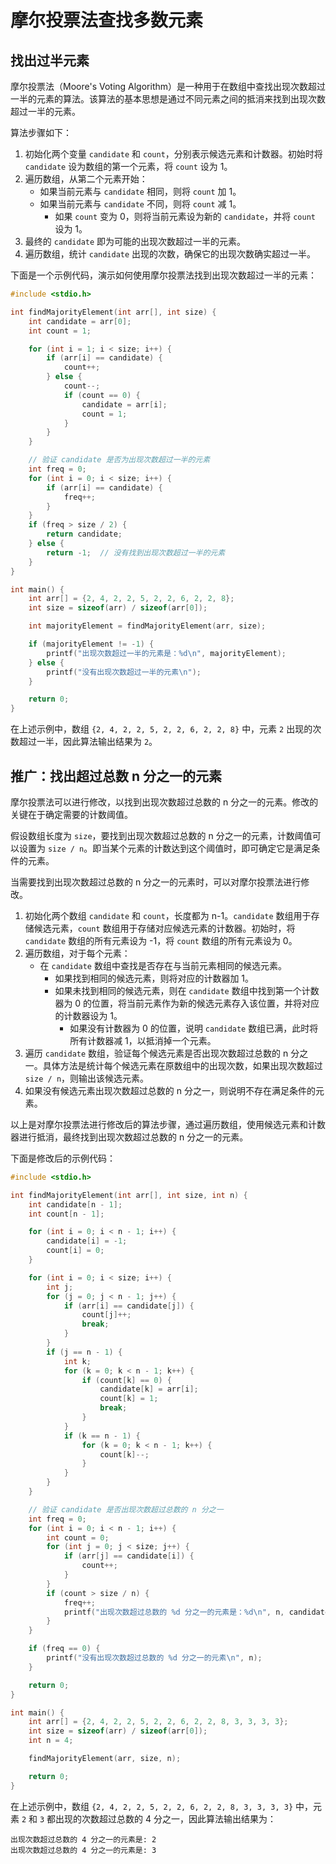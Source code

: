 # 摩尔投票法查找多数元素

## 找出过半元素

摩尔投票法（Moore's Voting Algorithm）是一种用于在数组中查找出现次数超过一半的元素的算法。该算法的基本思想是通过不同元素之间的抵消来找到出现次数超过一半的元素。

算法步骤如下：

1. 初始化两个变量 `candidate` 和 `count`，分别表示候选元素和计数器。初始时将 `candidate` 设为数组的第一个元素，将 `count` 设为 1。
2. 遍历数组，从第二个元素开始：
   - 如果当前元素与 `candidate` 相同，则将 `count` 加 1。
   - 如果当前元素与 `candidate` 不同，则将 `count` 减 1。
     - 如果 `count` 变为 0，则将当前元素设为新的 `candidate`，并将 `count` 设为 1。
3. 最终的 `candidate` 即为可能的出现次数超过一半的元素。
4. 遍历数组，统计 `candidate` 出现的次数，确保它的出现次数确实超过一半。

下面是一个示例代码，演示如何使用摩尔投票法找到出现次数超过一半的元素：

```c
#include <stdio.h>

int findMajorityElement(int arr[], int size) {
    int candidate = arr[0];
    int count = 1;

    for (int i = 1; i < size; i++) {
        if (arr[i] == candidate) {
            count++;
        } else {
            count--;
            if (count == 0) {
                candidate = arr[i];
                count = 1;
            }
        }
    }

    // 验证 candidate 是否为出现次数超过一半的元素
    int freq = 0;
    for (int i = 0; i < size; i++) {
        if (arr[i] == candidate) {
            freq++;
        }
    }
    if (freq > size / 2) {
        return candidate;
    } else {
        return -1;  // 没有找到出现次数超过一半的元素
    }
}

int main() {
    int arr[] = {2, 4, 2, 2, 5, 2, 2, 6, 2, 2, 8};
    int size = sizeof(arr) / sizeof(arr[0]);

    int majorityElement = findMajorityElement(arr, size);

    if (majorityElement != -1) {
        printf("出现次数超过一半的元素是：%d\n", majorityElement);
    } else {
        printf("没有出现次数超过一半的元素\n");
    }

    return 0;
}
```

在上述示例中，数组 `{2, 4, 2, 2, 5, 2, 2, 6, 2, 2, 8}` 中，元素 `2` 出现的次数超过一半，因此算法输出结果为 `2`。

## 推广：找出超过总数 n 分之一的元素

摩尔投票法可以进行修改，以找到出现次数超过总数的 n 分之一的元素。修改的关键在于确定需要的计数阈值。

假设数组长度为 `size`，要找到出现次数超过总数的 n 分之一的元素，计数阈值可以设置为 `size / n`。即当某个元素的计数达到这个阈值时，即可确定它是满足条件的元素。

当需要找到出现次数超过总数的 n 分之一的元素时，可以对摩尔投票法进行修改。

1. 初始化两个数组 `candidate` 和 `count`，长度都为 n-1。`candidate` 数组用于存储候选元素，`count` 数组用于存储对应候选元素的计数器。初始时，将 `candidate` 数组的所有元素设为 -1，将 `count` 数组的所有元素设为 0。
2. 遍历数组，对于每个元素：
   - 在 `candidate` 数组中查找是否存在与当前元素相同的候选元素。
     - 如果找到相同的候选元素，则将对应的计数器加 1。
     - 如果未找到相同的候选元素，则在 `candidate` 数组中找到第一个计数器为 0 的位置，将当前元素作为新的候选元素存入该位置，并将对应的计数器设为 1。
       - 如果没有计数器为 0 的位置，说明 `candidate` 数组已满，此时将所有计数器减 1，以抵消掉一个元素。
3. 遍历 `candidate` 数组，验证每个候选元素是否出现次数超过总数的 n 分之一。具体方法是统计每个候选元素在原数组中的出现次数，如果出现次数超过 `size / n`，则输出该候选元素。
4. 如果没有候选元素出现次数超过总数的 n 分之一，则说明不存在满足条件的元素。

以上是对摩尔投票法进行修改后的算法步骤，通过遍历数组，使用候选元素和计数器进行抵消，最终找到出现次数超过总数的 n 分之一的元素。

下面是修改后的示例代码：

```c
#include <stdio.h>

int findMajorityElement(int arr[], int size, int n) {
    int candidate[n - 1];
    int count[n - 1];

    for (int i = 0; i < n - 1; i++) {
        candidate[i] = -1;
        count[i] = 0;
    }

    for (int i = 0; i < size; i++) {
        int j;
        for (j = 0; j < n - 1; j++) {
            if (arr[i] == candidate[j]) {
                count[j]++;
                break;
            }
        }
        if (j == n - 1) {
            int k;
            for (k = 0; k < n - 1; k++) {
                if (count[k] == 0) {
                    candidate[k] = arr[i];
                    count[k] = 1;
                    break;
                }
            }
            if (k == n - 1) {
                for (k = 0; k < n - 1; k++) {
                    count[k]--;
                }
            }
        }
    }

    // 验证 candidate 是否出现次数超过总数的 n 分之一
    int freq = 0;
    for (int i = 0; i < n - 1; i++) {
        int count = 0;
        for (int j = 0; j < size; j++) {
            if (arr[j] == candidate[i]) {
                count++;
            }
        }
        if (count > size / n) {
            freq++;
            printf("出现次数超过总数的 %d 分之一的元素是：%d\n", n, candidate[i]);
        }
    }

    if (freq == 0) {
        printf("没有出现次数超过总数的 %d 分之一的元素\n", n);
    }

    return 0;
}

int main() {
    int arr[] = {2, 4, 2, 2, 5, 2, 2, 6, 2, 2, 8, 3, 3, 3, 3};
    int size = sizeof(arr) / sizeof(arr[0]);
    int n = 4;

    findMajorityElement(arr, size, n);

    return 0;
}
```

在上述示例中，数组 `{2, 4, 2, 2, 5, 2, 2, 6, 2, 2, 8, 3, 3, 3, 3}` 中，元素 `2` 和 `3` 都出现的次数超过总数的 4 分之一，因此算法输出结果为：

```plaintext
出现次数超过总数的 4 分之一的元素是: 2
出现次数超过总数的 4 分之一的元素是: 3
```
